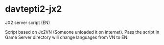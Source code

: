 # davtepti2-jx2
JX2 server script (EN)

Script based on Jx2VN (Someone unloaded it on internet). 
Pass the script in Game Server directory will change languages from VN to EN.
